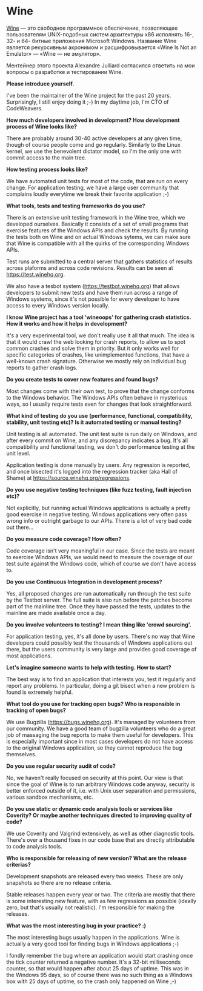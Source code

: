 # Wine

[Wine](https://www.winehq.org/about/) — это свободное программное обеспечение,
позволяющее пользователям UNIX-подобных систем архитектуры x86 исполнять
16-, 32- и 64- битные приложения Microsoft Windows.
Название Wine является рекурсивным акронимом и расшифровывается
«Wine Is Not an Emulator» — «Wine — не эмулятор».

Ментейнер этого проекта Alexandre Julliard согласился ответить на
мои вопросы о разработке и тестировании Wine.

**Please introduce yourself.**

I've been the maintainer of the Wine project for the past 20
years. Surprisingly, I still enjoy doing it ;-)
In my daytime job, I'm CTO of CodeWeavers.

**How much developers involved in development?
How development process of Wine looks like?**

There are probably around 30-40 active developers at any given time,
though of course people come and go regularly. Similarly to the Linux
kernel, we use the benevolent dictator model, so I'm the only one with
commit access to the main tree.

**How testing process looks like?**

We have automated unit tests for most of the code, that are run on every
change. For application testing, we have a large user community that
complains loudly everytime we break their favorite application ;-)

**What tools, tests and testing frameworks do you use?**

There is an extensive unit testing framework in the Wine tree, which we
developed ourselves. Basically it consists of a set of small programs
that exercise features of the Windows APIs and check the results. By
running the tests both on Wine and on actual Windows sytems, we can make
sure that Wine is compatible with all the quirks of the corresponding
Windows APIs.

Test runs are submitted to a central server that gathers statistics of
results across plaforms and across code revisions. Results can be seen
at <https://test.winehq.org>.

We also have a tesbot system (<https://testbot.winehq.org>) that allows
developers to submit new tests and have them run across a range of
Windows systems, since it's not possible for every developer to have
access to every Windows version locally.

**I know Wine project has a tool 'wineoops' for gathering crash statistics.
How it works and how it helps in development?**

It's a very experimental tool, we don't really use it all that much. The
idea is that it would crawl the web looking for crash reports, to allow
us to spot common crashes and solve them in priority. But it only works
well for specific categories of crashes, like unimplemented functions,
that have a well-known crash signature.  Otherwise we mostly rely on
individual bug reports to gather crash logs.

**Do you create tests to cover new features and found bugs?**

Most changes come with their own test, to prove that the change conforms
to the Windows behavior. The Windows APIs often behave in mysterious
ways, so I usually require tests even for changes that look
straightforward.

**What kind of testing do you use (performance, functional,
compatibility, stability, unit testing etc)?
Is it automated testing or manual testing?**

Unit testing is all automated. The unit test suite is run daily on
Windows, and after every commit on Wine, and any discrepancy indicates a
bug. It's all compatibility and functional testing, we don't do
performance testing at the unit level.

Application testing is done manually by users. Any regression is
reported, and once bisected it's logged into the regression tracker (aka
Hall of Shame) at <https://source.winehq.org/regressions>.

**Do you use negative testing techniques (like fuzz testing, fault injection etc)?**

Not explicitly, but running actual Windows applications is actually a
pretty good exercise in negative testing. Windows applications very
often pass wrong info or outright garbage to our APIs. There is a lot of
very bad code out there...

**Do you measure code coverage? How often?**

Code coverage isn't very meaningful in our case. Since the tests are
meant to exercise Windows APIs, we would need to measure the coverage of
our test suite against the Windows code, which of course we don't have
access to.

**Do you use Continuous Integration in development process?**

Yes, all proposed changes are run automatically run through the test
suite by the Testbot server. The full suite is also run before the
patches become part of the mainline tree. Once they have passed the
tests, updates to the mainline are made available once a day.

**Do you involve volunteers to testing? I mean thing like 'crowd sourcing'.**

For application testing, yes, it's all done by users. There's no way
that Wine developers could possibly test the thousands of Windows
applications out there, but the users community is very large and
provides good coverage of most applications.

**Let's imagine someone wants to help with testing. How to start?**

The best way is to find an application that interests you, test it
regularly and report any problems. In particular, doing a git bisect
when a new problem is found is extremely helpful.

**What tool do you use for tracking open bugs? Who is responsible in
tracking of open bugs?**

We use Bugzilla (<https://bugs.winehq.org>). It's managed by volunteers
from our community. We have a good team of bugzilla volunteers who do a
great job of massaging the bug reports to make them useful for
developers. This is especially important since in most cases developers
do not have access to the original Windows application, so they cannot
reproduce the bug themselves.

**Do you use regular security audit of code?**

No, we haven't really focused on security at this point. Our view is
that since the goal of Wine is to run arbitrary Windows code anyway,
security is better enforced outside of it, i.e. with Unix user
separation and permissions, various sandbox mechanisms, etc.

**Do you use static or dynamic code analysis tools or services like Coverity?
Or maybe another techniques directed to improving quality of code?**

We use Coverity and Valgrind extensively, as well as other diagnostic
tools. There's over a thousand fixes in our code base that are directly
attributable to code analysis tools.

**Who is responsible for releasing of new version?
What are the release criterias?**

Development snapshots are released every two weeks. These are only
snapshots so there are no release criteria.

Stable releases happen every year or two. The criteria are mostly that
there is some interesting new feature, with as few regressions as
possible (ideally zero, but that's usually not realistic). I'm
responsible for making the releases.

**What was the most interesting bug in your practice? :)**

The most interesting bugs usually happen in the applications. Wine is
actually a very good tool for finding bugs in Windows applications ;-)

I fondly remember the bug where an application would start crashing once
the tick counter returned a negative number. It's a 32-bit milliseconds
counter, so that would happen after about 25 days of uptime. This was in
the Windows 95 days, so of course there was no such thing as a Windows
box with 25 days of uptime, so the crash only happened on Wine ;-)
